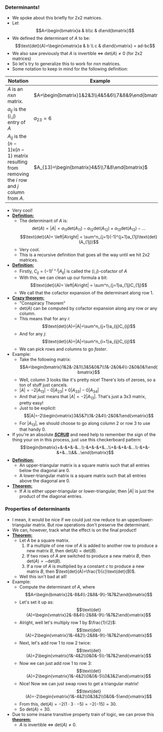 ### Determinants!
- We spoke about this briefly for $2\text{x}2$ matrices.
- Let $$A=\begin{bmatrix}a & b\\c & d\end{bmatrix}$$
- We defined the determinant of $A$ to be: $$\text{det}(A)=\begin{vmatrix}a & b \\ c & d\end{vmatrix} = ad-bc$$
- We also saw previously that $A$ is invertible $\iff$ $\text{det}(A)\ne 0$ (for $2\text{x}2$ matrices)
- So let's try to generalize this to work for $n\text{x}n$ matrices.
- Some notation to keep in mind for the following definition:

|Notation|Example|
|---------|--------|
| $A$ is an $n\text{x}n$ matrix.|$A=\begin{bmatrix}1&2&3\\4&5&6\\7&8&9\end{bmatrix}$|
|$a_{ij}$ is the $(i, j)$ entry of $A$|$a_{23}=6$|
| $A_{ij}$ is the $(n-1)\text{x}(n-1)$ matrix resulting from removing the $i$ row and $j$ column from $A$.|$A_{13}=\begin{bmatrix}4&5\\7&8\end{bmatrix}$|

- Very cool!
- **<u>Definition:</u>**
	- The determinant of $A$ is: $$\text{det}(A) = \left|A\right| = a_{11}\text{det}(A_{11})-a_{12}\text{det}(A_{12})+a_{13}\text{det}(A_{13})-...$$ $$\text{det}(A)= \left|A\right| = \sum^n_{j=1}(-1)^{j+1}a_{1j}\text{det}(A_{1j})$$
	- Very cool.
	- This is a recursive definition that goes all the way until we hit $2\text{x}2$ matrices.
- **<u>Definition:</u>**
	- Firstly, $C_{ij}=(-1)^{i+j}|A_{ij}|$ is called the $(i,j)$-cofactor of $A$
	- With this, we can clean up our formula a bit: $$\text{det}(A)= \left|A\right| = \sum^n_{j=1}a_{1j}C_{1j}$$
	- We call that the cofactor expansion of the determinant along row 1.
- **<u>Crazy theorem:</u>**
	- "Conspiracy Theorem"
	- $\text{det}(A)$ can be computed by cofactor expansion along any row or any column.
	- This means that for any $i$: $$\text{det}(A)=|A|=\sum^n_{j=1}a_{ij}C_{ij}$$
	- And for any $j$: $$\text{det}(A)=|A|=\sum^n_{i=1}a_{ij}C_{ij}$$
	- We can pick rows and columns to go *faster*.
- Example:
	- Take the following matrix: $$A=\begin{bmatrix}1&2&-2&1\\3&5&0&7\\1&-2&0&4\\-2&0&0&1\end{bmatrix}$$
	- Well, column 3 looks like it's pretty nice! There's lots of zeroes, so a ton of stuff just cancels.
	- $|A|=-2|A_{13}|-0|A_{23}|+0|A_{33}|-0|A_{34}|$
	- And that just means that $|A|=-2|A_{13}|$. That's just a $3\text{x}3$ matrix, pretty easy!
	- Just to be explicit: $$|A|=-2\begin{vmatrix}3&5&7\\1&-2&4\\-2&0&1\end{vmatrix}$$
	- For $|A_{13}|$, we should choose to go along column 2 or row 3 to use that handy 0.
- If you're an absolute ***<u>SCRUB</u>*** and need help to remember the sign of the thing your on in this process, just use this checkerboard pattern: $$\begin{bmatrix}+&-&+&-&...\\-&+&-&+&...\\+&-&+&-&...\\-&+&-&+&...\\&&...\end{bmatrix}$$
- **<u>Definition:</u>**
	- An upper-triangular matrix is a square matrix such that all entries below the diagonal are 0.
	- A lower-triangular matrix is a square matrix such that all entries above the diagonal are 0.
- **<u>Theorem:</u>**
	- If $A$ is either upper-triangular or lower-triangular, then $|A|$ is just the product of the diagonal entries.

### Properties of determinants
- I mean, it would be nice if we could just row reduce to an upper/lower-triangular matrix. But row operations don't preserve the determinant.
- We can, however, track what the effect is on the final product!
- **<u>Theorem:</u>**
	- Let $A$ be a square matrix.
		1. If a multiple of one row of $A$ is added to another row to produce a new matrix $B$, then $\text{det}(A)=\text{det}(B)$.
		2. If two rows of $A$ are switched to produce a new matrix $B$, then $\text{det}(A)=-\text{det}(B)$.
		3. If a row of $A$ is multiplied by a constant $c$ to produce a new matrix $B$, then $\text{det}(A)=\frac{1}{c}\text{det}(B)$.
	- Well this isn't bad at all!
- Example:
	- Compute the determinant of $A$, where $$A=\begin{bmatrix}2&-8&4\\-2&8&-9\\-1&7&2\end{bmatrix}$$
	- Let's set it up as: $$\text{det}(A)=\begin{vmatrix}2&-8&4\\-2&8&-9\\-1&7&2\end{vmatrix}$$
	- Alright, well let's multiply row 1 by $\frac{1}{2}$: $$\text{det}(A)=2\begin{vmatrix}1&-4&2\\-2&8&-9\\-1&7&2\end{vmatrix}$$
	- Next, let's add row 1 to row 2 twice: $$\text{det}(A)=2\begin{vmatrix}1&-4&2\\0&0&-5\\-1&7&2\end{vmatrix}$$
	- Now we can just add row 1 to row 3: $$\text{det}(A)=2\begin{vmatrix}1&-4&2\\0&0&-5\\0&3&2\end{vmatrix}$$
	- Nice! Now we can just swap rows to get a triangular matrix! $$\text{det}(A)=-2\begin{vmatrix}1&-4&2\\0&3&2\\0&0&-5\end{vmatrix}$$
	- From this, $\text{det}(A)=-2(1\cdot3\cdot-5)=-2(-15)=30$.
	- So $\text{det}(A)=30$.
- Due to some insane transitive property train of logic, we can prove this **<u>theorem:</u>**
	- $A$ is invertible $\iff$ $\text{det}(A)\ne 0$.
